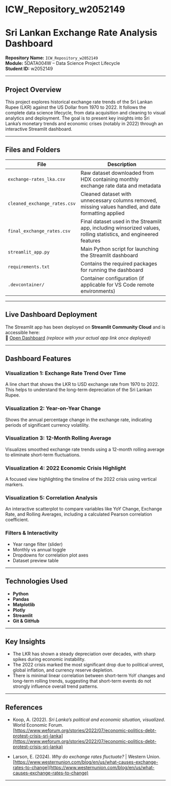 # ICW_Repository_w2052149

# Sri Lankan Exchange Rate Analysis Dashboard

**Repository Name:** `ICW_Repository_w2052149`  
**Module:** 5DATA004W – Data Science Project Lifecycle  
**Student ID:** w2052149

---

## Project Overview

This project explores historical exchange rate trends of the Sri Lankan Rupee (LKR) against the US Dollar from 1970 to 2022. It follows the complete data science lifecycle, from data acquisition and cleaning to visual analytics and deployment.
The goal is to present key insights into Sri Lanka’s monetary trends and economic crises (notably in 2022) through an interactive Streamlit dashboard.

---

## Files and Folders

| File | Description |
|------|-------------|
| `exchange-rates_lka.csv` | Raw dataset downloaded from HDX containing monthly exchange rate data and metadata |
| `cleaned_exchange_rates.csv` | Cleaned dataset with unnecessary columns removed, missing values handled, and date formatting applied |
| `final_exchange_rates.csv` | Final dataset used in the Streamlit app, including winsorized values, rolling statistics, and engineered features |
| `streamlit_app.py` | Main Python script for launching the Streamlit dashboard |
| `requirements.txt` | Contains the required packages for running the dashboard |
| `.devcontainer/` | Container configuration (if applicable for VS Code remote environments) |

---

## Live Dashboard Deployment

The Streamlit app has been deployed on **Streamlit Community Cloud** and is accessible here:  
🔗 [Open Dashboard](https://share.streamlit.io/) *(replace with your actual app link once deployed)*

---

## Dashboard Features

### Visualization 1: Exchange Rate Trend Over Time
A line chart that shows the LKR to USD exchange rate from 1970 to 2022. This helps to understand the long-term depreciation of the Sri Lankan Rupee.

### Visualization 2: Year-on-Year Change
Shows the annual percentage change in the exchange rate, indicating periods of significant currency volatility.

### Visualization 3: 12-Month Rolling Average
Visualizes smoothed exchange rate trends using a 12-month rolling average to eliminate short-term fluctuations.

### Visualization 4: 2022 Economic Crisis Highlight
A focused view highlighting the timeline of the 2022 crisis using vertical markers.

### Visualization 5: Correlation Analysis
An interactive scatterplot to compare variables like YoY Change, Exchange Rate, and Rolling Averages, including a calculated Pearson correlation coefficient.

### Filters & Interactivity
- Year range filter (slider)
- Monthly vs annual toggle
- Dropdowns for correlation plot axes
- Dataset preview table

---

## Technologies Used

- **Python**
- **Pandas**
- **Matplotlib**
- **Plotly**
- **Streamlit**
- **Git & GitHub**

---

## Key Insights

- The LKR has shown a steady depreciation over decades, with sharp spikes during economic instability.
- The 2022 crisis marked the most significant drop due to political unrest, global inflation, and currency reserve depletion.
- There is minimal linear correlation between short-term YoY changes and long-term rolling trends, suggesting that short-term events do not strongly influence overall trend patterns.

---

## References

- Koop, A. (2022). *Sri Lanka’s political and economic situation, visualized*. World Economic Forum.  
  [https://www.weforum.org/stories/2022/07/economic-politics-debt-protest-crisis-sri-lanka](https://www.weforum.org/stories/2022/07/economic-politics-debt-protest-crisis-sri-lanka)

- Larson, E. (2024). *Why do exchange rates fluctuate?* | Western Union.  
  [https://www.westernunion.com/blog/en/us/what-causes-exchange-rates-to-change](https://www.westernunion.com/blog/en/us/what-causes-exchange-rates-to-change)

---



